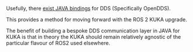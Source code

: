 Usefully, there [exist JAVA bindings](https://github.com/OpenDDS/OpenDDS/tree/master/java)  for DDS (Specifically OpenDDS).

This provides a method for moving forward with the ROS 2 KUKA upgrade.

The benefit of building a bespoke DDS communication layer in JAVA for KUKA is that in theory the KUKA should remain relatively agnostic of the particular flavour of ROS2 used elsewhere.